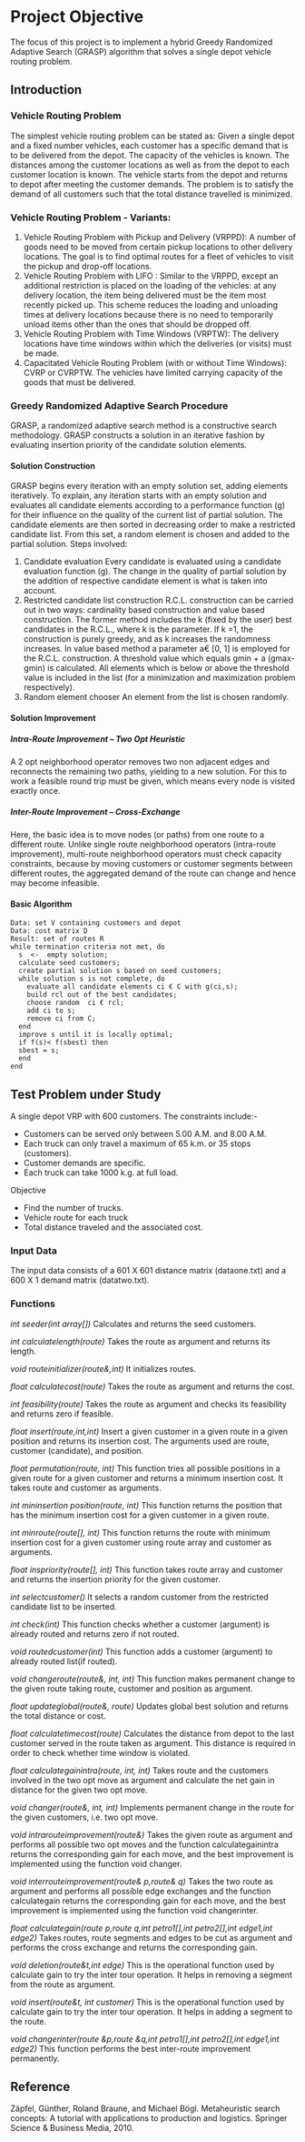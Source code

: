                       
# Project Objective

The focus of this project is to implement a hybrid Greedy Randomized Adaptive Search (GRASP) algorithm that solves a single depot vehicle routing problem.

## Introduction

### Vehicle Routing Problem

The simplest vehicle routing problem can be stated as: Given a single depot and a fixed number vehicles, each customer has a specific demand that is to be delivered from the depot. The capacity of the vehicles is known. The distances among the customer locations as well as from the depot to each customer location is known. The vehicle starts from the depot and returns to depot after meeting the customer demands. The problem is to satisfy the demand of all customers such that the total distance travelled is minimized.


### Vehicle Routing Problem - Variants:

1. Vehicle Routing Problem with Pickup and Delivery (VRPPD): 
A number of goods need to be moved from certain pickup locations to other delivery locations. The goal is to find optimal routes for a fleet of vehicles to visit the pickup and drop-off locations.
2. Vehicle Routing Problem with LIFO :
Similar to the VRPPD, except an additional restriction is placed on the loading of the vehicles: at any delivery location, the item being delivered must be the item most recently picked up. This scheme reduces the loading and unloading times at delivery locations because there is no need to temporarily unload items other than the ones that should be dropped off.
3. Vehicle Routing Problem with Time Windows (VRPTW): 
The delivery locations have time windows within which the deliveries (or visits) must be made.
4. Capacitated Vehicle Routing Problem (with or without Time Windows):
CVRP or CVRPTW. The vehicles have limited carrying capacity of the goods that must be delivered.

### Greedy Randomized Adaptive Search Procedure

GRASP, a randomized adaptive search method is a constructive search methodology.  GRASP constructs a solution in an iterative fashion by evaluating insertion priority of the candidate solution elements. 

#### Solution Construction

GRASP begins every iteration with an empty solution set, adding elements iteratively. To explain, any iteration starts with an empty solution and evaluates all candidate elements according to a performance function (g) for their influence on the quality of the current list of partial solution. The candidate elements are then sorted in decreasing order to make a restricted candidate list. From this set, a random element is chosen and added to the partial solution. Steps involved:

1. Candidate evaluation
Every candidate is evaluated using a candidate evaluation function (g). The change in the quality of partial solution by the addition of respective candidate element is what is taken into account.
2. Restricted candidate list construction
R.C.L. construction can be carried out in two ways: cardinality based construction and value based construction. The former method includes the k (fixed by the user) best candidates in the R.C.L., where k is the parameter. If k =1, the construction is purely greedy, and as k increases the randomness increases. In value based method a parameter a€ [0, 1] is employed for the R.C.L. construction. A threshold value which equals gmin + a (gmax-gmin) is calculated. All elements which is below or above the threshold value is included in the list (for a minimization and maximization problem respectively). 
3. Random element chooser
 An element from the list is chosen randomly.
 
#### Solution Improvement

##### Intra-Route Improvement – Two Opt Heuristic

A 2 opt neighborhood operator removes two non adjacent edges and reconnects the remaining two paths, yielding to a new solution. For this to work a feasible round trip must be given, which means every node is visited exactly once.
 
##### Inter-Route Improvement – Cross-Exchange

Here, the basic idea is to move nodes (or paths) from one route to a different route. Unlike single route neighborhood operators (intra-route improvement), multi-route neighborhood operators must check capacity constraints, because by moving customers or customer segments between different routes, the aggregated demand of the route can change and hence may become infeasible.  

#### Basic Algorithm

```
Data: set V containing customers and depot
Data: cost matrix D
Result: set of routes R
while termination criteria not met, do	
  s  <-  empty solution;
  calculate seed customers;
  create partial solution s based on seed customers;
  while solution s is not complete, do
    evaluate all candidate elements ci € C with g(ci,s);
    build rcl out of the best candidates;
    choose random  ci € rcl;
    add ci to s;
    remove ci from C;
  end
  improve s until it is locally optimal;
  if f(s)< f(sbest) then
  sbest = s;
  end
end
```

## Test Problem under Study

A single depot VRP with 600 customers. The constraints include:-
*	Customers can be served only between 5.00 A.M. and 8.00 A.M.
*	Each truck can only travel a maximum of 65 k.m. or 35 stops (customers).
*	Customer demands are specific.
*	Each truck can take 1000 k.g. at full load.

Objective 
*	Find the number of trucks.
*	Vehicle route for each truck
*	Total distance traveled and the associated cost.

### Input Data

The input data consists of a 601 X 601 distance matrix (dataone.txt) and a 600 X 1 demand matrix (datatwo.txt). 

### Functions

*int seeder(int array[])*
	Calculates and returns the seed customers.

*int calculatelength(route)*
	Takes the route as argument and returns its length. 

*void routeinitializer(route&,int)*
	It initializes routes.

*float calculatecost(route)*
	Takes the route as argument and returns the cost. 	

*int feasibility(route)*
	Takes the route as argument and checks its feasibility and returns zero if feasible. 

*float insert(route,int,int)*
Insert a given customer in a given route in a given position and returns its insertion cost. The arguments used are route, customer (candidate), and position.

*float permutation(route, int)*
This function tries all possible positions in a given route for a given customer and returns a minimum insertion cost. It takes route and customer as arguments.

*int mininsertion position(route, int)*
This function returns the position that has the minimum insertion cost for a given customer in a given route.

*int minroute(route[], int)*
This function returns the route with minimum insertion cost for a given customer using route array and customer as arguments.

*float inspriority(route[], int)*
This function takes route array and customer and returns the insertion priority for the given customer.

*int selectcustomer()*
	It selects a random customer from the restricted candidate list to be inserted.

*int check(int)*
This function checks whether a customer (argument) is already routed and returns zero if not routed.

*void routedcustomer(int)*
	This function adds a customer (argument) to already routed list(if routed).

*void changeroute(route&, int, int)*
This function makes permanent change to the given route taking route, customer and position as argument.

*float updateglobal(route&, route)*
	Updates global best solution and returns the total distance or cost.

*float calculatetimecost(route)*
Calculates the distance from depot to the last customer served in the route taken as argument. This distance is required in order to check whether time window is violated.

*float calculategainintra(route, int, int)*
Takes route and the customers involved in the two opt move as argument and calculate the net gain in distance for the given two opt move.

*void changer(route&, int, int)*
Implements permanent change in the route for the given customers, i.e. two opt move.

*void intrarouteimprovement(route&)*
Takes the given route as argument and performs all possible two opt moves and the function calculategainintra returns the corresponding gain for each move, and the best improvement is implemented using the function void changer.

*void interrouteimprovement(route& p,route& q)*
Takes the two route as argument and performs all possible edge exchanges and the function calculategain returns the corresponding gain for each move, and the best improvement is implemented using the function void changerinter.

*float calculategain(route p,route q,int petro1[],int petro2[],int edge1,int edge2)*
Takes routes, route segments and edges to be cut as argument and performs the cross exchange and returns the corresponding gain.

*void deletion(route&t,int edge)*
This is the operational function used by calculate gain to try the inter tour operation. It helps in removing a segment from the route as argument.

*void insert(route&t, int customer)*
This is the operational function used by calculate gain to try the inter tour operation. It helps in adding a segment to the route.

*void changerinter(route &p,route &q,int petro1[],int petro2[],int edge1,int edge2)*
	This function performs the best inter-route improvement permanently. 

## Reference
Zäpfel, Günther, Roland Braune, and Michael Bögl. Metaheuristic search concepts: A tutorial with applications to production and logistics. Springer Science & Business Media, 2010.

